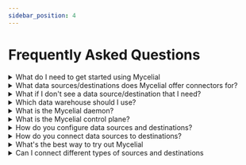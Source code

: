 ```yaml
---
sidebar_position: 4
---
```


# Frequently Asked Questions

<details>
  <summary>What do I need to get started using Mycelial</summary>

  You can use Mycelial today and you don't even need to create an account.
  Follow this [tutorial](./tutorial.md) to start using Mycelial right now.

</details>

<details>
  <summary>What data sources/destinations does Mycelial offer connectors for?</summary>

  You can see the sources and destinations that Mycelial supports 
  here in the documentation under sources and destinations.

</details>

<details>
  <summary>What if I don't see a data source/destination that I need?</summary>

  Please connect with us on [Discord](https://discord.gg/mycelial) and ask about
  the source/destination that you need.

</details>

<details>
  <summary>Which data warehouse should I use?</summary>

  Mycelial supports multiple warehouses including: Snowflake, MySQL, PostgreSQL 
  and Redshift. More data warehouses are in the process of being added, reach 
  out to us on [Discord](https://discord.gg/mycelial) to learn more.
</details>

<details>
  <summary>What is the Mycelial daemon?</summary>

The Mycelial daemon is a small binary, written in Rust, that is responsible for
pulling data from sources and/or pushing data to destinations. You typically
install the daemon near the source/destination, using our CLI.

</details>

<details>
  <summary>What is the Mycelial control plane?</summary>

The Mycelial control plane is a server that orchestrates data pipeline jobs.
You can either install the control plane on one of your servers, using our CLI
or you can use our cloud-based control plane (coming soon). 

</details>

<details>
  <summary>How do you configure data sources and destinations?</summary>

Each daemon has a corresponding `config.toml` file. The config file contains 
information about:
1. The daemon, such as it's name and unique id, the associated.
2. The control plane, such as it's address and security token.
3. The sources and/or destinations available to the daemon.

You can create the `config.toml` file manually, but it's easier to 
create the config by using the Mycelial CLI.

</details>

<details>
  <summary>How do you connect data sources to destinations?</summary>

After you have configured and started your daemons, the daemons will connect
with the control plane and publish their available sources and destinations.
Next, you'll open the web interface to the control plane and then you'll drag 
and drop the sources and destinations you wish to connect onto the canvas, then
you'll connect the nodes to create a data pipeline and finally you'll publish
your pipeline.

</details>

<details>
  <summary>What's the best way to try out Mycelial</summary>

We've got a full [tutorial](./tutorial.md) that demonstrates connecting a SQLite
data source to a postgres destination.

</details>

<details>
  <summary>Can I connect different types of sources and destinations</summary>

  Yes, Mycelial is designed to move data between disparate data systems.

</details>
